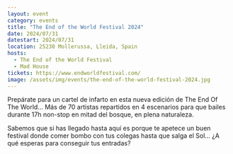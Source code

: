 ```yaml
---
layout: event
category: events
title: "The End of the World Festival 2024"
date: 2024/07/31
datestart: 2024/07/31
location: 25230 Mollerussa, Lleida, Spain
hosts:
  - The End of the World Festival
  - Mad House
tickets: https://www.endworldfestival.com/
image: /assets/img/events/the-end-of-the-world-festival-2024.jpg
---
```


Prepárate para un cartel de infarto en esta nueva edición de The End Of The World… Más de 70 artistas repartidos en 4 escenarios para que bailes durante 17h non-stop en mitad del bosque, en plena naturaleza. 

Sabemos que si has llegado hasta aquí es porque te apetece un buen festival donde comer bombo con tus colegas hasta que salga el Sol… ¿A qué esperas para conseguir tus entradas?
